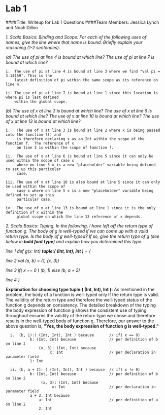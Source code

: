 # Lab 1
####Title:        Writeup for Lab 1 Questions
####Team Members: Jessica Lynch and Noah Dillon



_1. Scala Basics: Binding and Scope.  For each of the following uses of names, give the line where_
   _that name is bound.  Briefly explain your reasoning (1-2 sentences)._

  _(a) The use of pi at line 4 is bound at which line?  The use of pi at line 7 is bound at which_
       _line?_
    
    i.  The use of pi at line 4 is bound at line 3 where we find "val pi = 3.14159". This is the 
        latest definition of pi within the same scope as its reference on line 4.  
    
    ii. The use of pi at line 7 is bound at line 1 since this location is where pi is last defined
        within the global scope.

  _(b) The use of x at line 3 is bound at which line? The use of x at line 6 is bound at which line?_
      _The use of x at line 10 is bound at which line? The use of x at line 13 is bound at which line?_
    
    i.   The use of x at line 3 is bound at line 2 where x is being passed into the function f() and 
         is therefore declaring x as an Int within the scope of the function f.  The reference of x 
         on line 3 is within the scope of function f.  
    
    ii.  The use of x at line 6 is bound at line 5 since it can only be used within the scope of case x
         where on line 5 x is a new "placeholder" variable being defined to set up this particular   
         case.
         
    iii. The use of x at line 10 is also bound at line 5 since it can only be used within the scope of 
         case x where on line 5 x is a new "placeholder" variable being defined to set up this 
         particular case.
    
    iv.  The use of x at line 13 is bound at line 1 since it is the only definition of x within the 
         global scope on which the line 13 reference of x depends.
    
_2. Scala Basics: Typing. In the following, I have left off the return type of function g.  The body_
   _of g is well-typed if we can come up with a valid return type.  Is the body of g well-typed?_
   _If so, give the return type of g (see below in **bold font type**) and explain how you determined_
   _this type._


  _line 1      def g(x: Int) **tuple:( (Int, Int), Int )** = {_
  
  _line 2          val (a, b) = (1, (x, 3))_
  
  _line 3          if( x == 0 ) (b, 1) else (b, a + 2)_
  
  _line 4      }_


  **Explanation for choosing type tuple:( (Int, Int), Int ):**
  As mentioned in the problem, the body of a function is well-typed only if the return type is
  valid.  The validity of the return type and therefore the well-typed status of the function g
  depends on consistency. The detailed breakdown of the typing the body expression of function g
  shows the consistent use of typing throughout ensures the validity of the return type we chose
  and therefore results in the well-typed body of function g. Therefore, our answer to the above 
  question is, **"Yes, the body expression of function g is well-typed."** 
       
      i.  (b, 1):( (Int, Int), Int ) because       // if( x == 0)
               b: (Int, Int) because               // per definition of b on line 2
                   (x, 3): (Int, Int) because 	  
                        x: Int                     // per declaration in parameter field
               1: Int
               
      ii. (b, a + 2): ( (Int, Int), Int ) because  // if( x != 0)
               b: (Int, Int) because               // per definition of b on line 2
                    (x, 3): (Int, Int) because 	 
                         x: Int                    // per declaration in parameter field
               a + 2: Int because
                   a: Int                          // per definition of a on line 2                
                   2: Int          		
       







